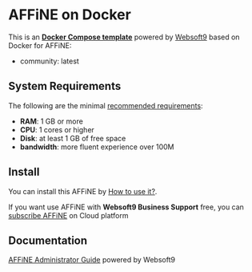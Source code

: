 # AFFiNE on Docker  

This is an **[Docker Compose template](https://github.com/Websoft9/docker-library)** powered by [Websoft9](https://www.websoft9.com) based on Docker for AFFiNE:


 - community:  latest


## System Requirements

The following are the minimal [recommended requirements](https://github.com/toeverything/AFFiNE):

* **RAM**: 1 GB or more
* **CPU**: 1 cores or higher
* **Disk**: at least 1 GB of free space
* **bandwidth**: more fluent experience over 100M  

## Install

You can install this AFFiNE by [How to use it?](https://github.com/Websoft9/docker-library#how-to-use-it).   

If you want use AFFiNE with **Websoft9 Business Support** free, you can [subscribe AFFiNE](https://www.websoft9.com/apps) on Cloud platform

## Documentation

[AFFiNE Administrator Guide](https://support.websoft9.com/docs/affine) powered by Websoft9